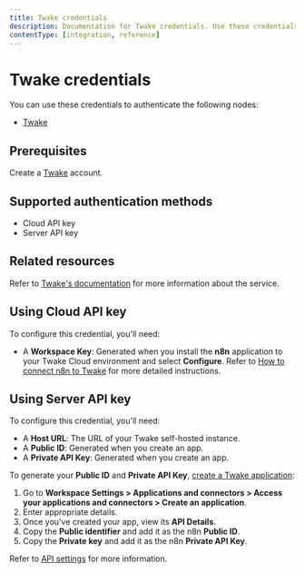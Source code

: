 ```yaml
---
title: Twake credentials
description: Documentation for Twake credentials. Use these credentials to authenticate Twake in n8n, a workflow automation platform.
contentType: [integration, reference]
---
```


# Twake credentials

You can use these credentials to authenticate the following nodes:

- [Twake](/integrations/builtin/app-nodes/n8n-nodes-base.twake.md)

## Prerequisites

Create a [Twake](https://twake.app/) account.

## Supported authentication methods

- Cloud API key
- Server API key

## Related resources

Refer to [Twake's documentation](https://doc.twake.app/developers-api/api-reference) for more information about the service.

## Using Cloud API key

To configure this credential, you'll need:

- A **Workspace Key**: Generated when you install the **n8n** application to your Twake Cloud environment and select **Configure**. Refer to [How to connect n8n to Twake](https://help.twake.app/en/latest/applications/connectors/index.html#how-to-connect-n8n-to-twake) for more detailed instructions.

## Using Server API key

To configure this credential, you'll need:

- A **Host URL**: The URL of your Twake self-hosted instance.
- A **Public ID**: Generated when you create an app.
- A **Private API Key**: Generated when you create an app.

To generate your **Public ID** and **Private API Key**, [create a Twake application](https://doc.twake.app/developers-api/get-started/create-your-first-application): 

1. Go to **Workspace Settings > Applications and connectors > Access your applications and connectors > Create an application**.
2. Enter appropriate details.
3. Once you've created your app, view its **API Details**.
4. Copy the **Public identifier** and add it as the n8n **Public ID**.
5. Copy the **Private key** and add it as the n8n **Private API Key**.

Refer to [API settings](https://doc.twake.app/developers-api/get-started/create-your-first-application#id-3.-api-settings) for more information.